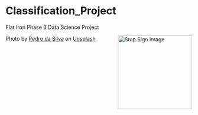 # Classification_Project
Flat Iron Phase 3 Data Science Project

<img src= 
"images/skyline.jpg" 
         alt="Stop Sign Image" 
         align="right"
         width="200" height="200"> 

<span>Photo by <a href="https://unsplash.com/@pedroplus?utm_source=unsplash&amp;utm_medium=referral&amp;utm_content=creditCopyText">Pedro da Silva</a> on <a href="https://unsplash.com/s/photos/stop-sign?utm_source=unsplash&amp;utm_medium=referral&amp;utm_content=creditCopyText">Unsplash</a></span>
